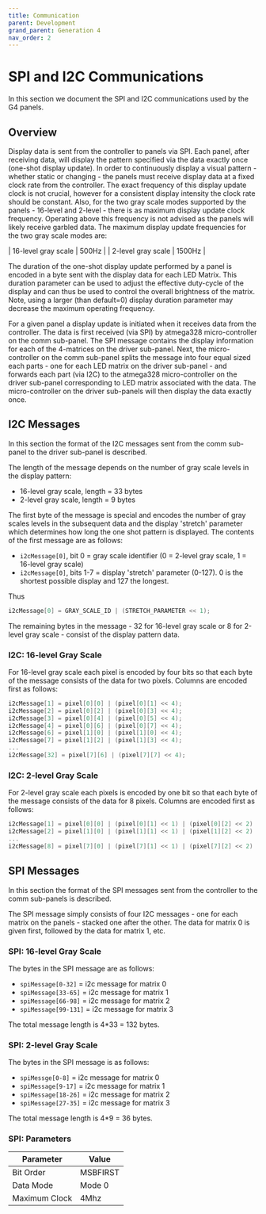 ```yaml
---
title: Communication
parent: Development
grand_parent: Generation 4
nav_order: 2
---
```


# SPI and I2C Communications

In this section we document the SPI and I2C communications used by the G4 panels.

## Overview

Display data is sent from the controller to panels via SPI. Each panel, after
receiving data, will display the pattern specified via the data exactly once
(one-shot display update). In order to continuously display a visual pattern -
whether static or changing - the panels must receive display data at a fixed
clock rate from the controller.  The exact frequency of this display update
clock is not crucial, however for a consistent display intensity the clock rate
should be constant.   Also, for the two gray scale modes supported by the
panels - 16-level and 2-level - there is as maximum display update clock
frequency.  Operating above this frequency is not advised as the panels will
likely receive garbled data.  The maximum display update frequencies for the
two gray scale modes are:

| 16-level gray scale   |   500Hz  |
| 2-level gray scale    |  1500Hz  |

The duration of the one-shot display update performed by a panel is encoded in
a byte sent with the display data for each LED Matrix. This duration parameter
can be used to adjust the effective duty-cycle of the display and can thus be
used to control the overall brightness of the matrix.  Note, using a larger
(than default=0) display duration parameter may decrease the maximum operating
frequency.

For a given panel a display update is initiated when it receives data from the
controller.  The data is first received (via SPI) by atmega328 micro-controller
on the comm sub-panel. The SPI message contains the display information for
each of the 4-matrices on the driver sub-panel. Next, the micro-controller on
the comm sub-panel splits the message into four equal sized each parts - one
for each LED matrix on the driver sub-panel - and forwards each part (via I2C)
to the atmega328 micro-controller on the driver sub-panel corresponding to LED
matrix associated with the data. The micro-controller on the driver sub-panels
will then display the data exactly once. 

## I2C Messages 

In this section the format of the I2C messages sent from the comm sub-panel to the
driver sub-panel is described. 

The length of the message depends on the number of gray scale levels in the
display pattern: 

- 16-level gray scale,  length = 33 bytes
- 2-level gray scale,  length = 9 bytes

The first byte of the message is special and encodes the number of gray scales
levels in the subsequent data and the display 'stretch' parameter which
determines how long the one shot pattern is displayed. The contents of the
first message are as follows:

- `i2cMessage[0]`, bit 0 =  gray scale identifier (0 = 2-level gray scale, 1 = 16-level gray scale)
- `i2cMessage[0]`, bits 1-7 = display 'stretch' parameter  (0-127). 0 is the shortest possible display and 127 the longest. 

Thus 

```c
i2cMessage[0] = GRAY_SCALE_ID | (STRETCH_PARAMETER << 1);
```

The remaining bytes in the message - 32 for 16-level gray scale or 8 for
2-level gray scale - consist of the display pattern data. 

### I2C: 16-level Gray Scale 

For 16-level gray scale each pixel is encoded by four bits so that each byte of
the message consists of the data for two pixels. Columns are encoded first as
follows:

```c
i2cMessage[1] = pixel[0][0] | (pixel[0][1] << 4);
i2cMessage[2] = pixel[0][2] | (pixel[0][3] << 4);
i2cMessage[3] = pixel[0][4] | (pixel[0][5] << 4);
i2cMessage[4] = pixel[0][6] | (pixel[0][7] << 4);
i2cMessage[6] = pixel[1][0] | (pixel[1][0] << 4);
i2cMessage[7] = pixel[1][2] | (pixel[1][3] << 4);
... 
i2cMessage[32] = pixel[7][6] | (pixel[7][7] << 4);
```

### I2C: 2-level Gray Scale

For 2-level gray scale each pixels is encoded by one bit so that each byte of the message
consists of the data for 8 pixels. Columns are encoded first as follows:

```c
i2cMessage[1] = pixel[0][0] | (pixel[0][1] << 1) | (pixel[0][2] << 2) | (pixel[0][3] << 3) | ... | (pixel[0][7] << 7);
i2cMessage[2] = pixel[1][0] | (pixel[1][1] << 1) | (pixel[1][2] << 2) | (pixel[1][3] << 3) | ... | (pixel[1][7] << 7);
...
i2cMessage[8] = pixel[7][0] | (pixel[7][1] << 1) | (pixel[7][2] << 2) | (pixel[7][3] << 3) | ... | (pixel[7][7] << 7);
```

## SPI Messages

In this section  the format of the SPI messages sent from the controller to the
comm sub-panels is described.

The SPI message simply consists of four I2C messages - one for each matrix
on the panels - stacked one after the other. The data for matrix 0 is given first,
followed by the data for matrix 1, etc. 

### SPI: 16-level Gray Scale 

The bytes in the SPI  message are  as follows: 

- `spiMessage[0-32]` = i2c message for matrix 0
- `spiMessage[33-65]` = i2c message for matrix 1
- `spiMessage[66-98]` = i2c message for matrix 2
- `spiMessage[99-131]` = i2c message for matrix 3

The total message length is 4*33 = 132 bytes.

### SPI: 2-level Gray Scale

The bytes in the SPI message is as follows:

- `spiMessge[0-8]` = i2c message for matrix 0
- `spiMessage[9-17]` = i2c message for matrix 1
- `spiMessage[18-26]` = i2c message for matrix 2
- `spiMessage[27-35]` = i2c message for matrix 3

The total message length is 4*9 = 36 bytes.

### SPI: Parameters 

| Parameter       | Value         |
| --------------- | ------------- |
| Bit Order       | MSBFIRST      |
| Data Mode       | Mode 0        |
| Maximum Clock   | 4Mhz          |
